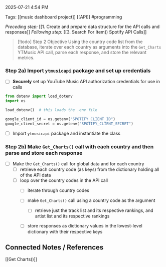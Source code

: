 2025-07-21 4:54 PM

Tags: [[music dashboard project]] [[API]] #programming

*Preceding step:* [[1. Create and prepare data structure for the API calls and responses]]
*Following step:* [[3. Search For Item() Spotify API Calls]]

> [!todo] Step 2 Objective
> Using the country code list from the database, iterate over each country as arguments into the `Get_Charts` YTMusic API call, parse each response, and store the relevant metrics.

### Step 2a) Import `ytmusicapi` package and set up credentials
- [ ] **Securely** set up YouTube Music API authorization credentials for use in calls
```python
from dotenv import load_dotenv
import os

load_dotenv()  # this loads the .env file

google_client_id = os.getenv("SPOTIFY_CLIENT_ID")
google_client_secret = os.getenv("SPOTIFY_CLIENT_SECRET")
```

- [ ] Import `ytmusicapi` package and instantiate the class

### Step 2b) Make `Get_Charts()` call with each country and then parse and store each response

- [ ] Make the `Get_Charts()` call for global data and for each country
	- [ ] retrieve each country code (as keys) from the dictionary holding all of the API data
	- [ ] loop over the country codes in the API call
		- [ ] iterate through country codes
		- [ ] make `Get_Charts()` call using a country code as the argument
			- [ ] retrieve just the track list and its respective rankings, and artist list and its respective rankings
		- [ ] store responses as dictionary values in the lowest-level dictionary with their respective keys






## Connected Notes / References
[[Get Charts()]]